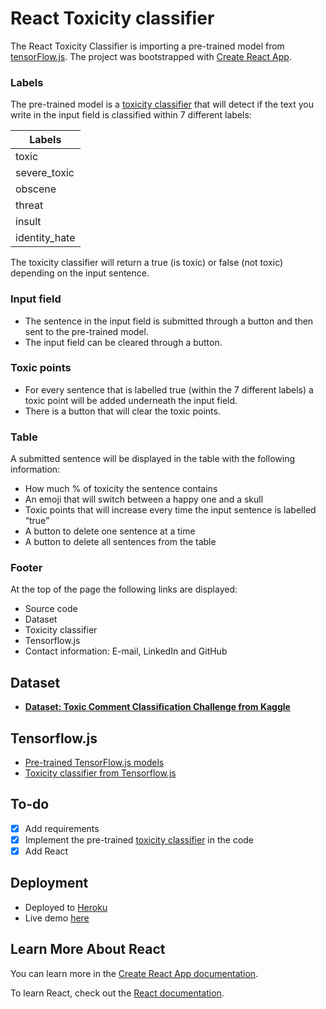 # React Toxicity classifier
The React Toxicity Classifier is importing a pre-trained model from [tensorFlow.js](https://github.com/tensorflow/tfjs-models). The project was bootstrapped with [Create React App](https://github.com/facebook/create-react-app).

### Labels
The pre-trained model is a [toxicity classifier](https://github.com/tensorflow/tfjs-models/tree/master/toxicity) that will detect if the text you write in the input field is classified within 7 different labels:

| Labels        | 
| ------------- |      
| toxic         | 
| severe_toxic  | 
| obscene       | 
| threat        | 
| insult        | 
| identity_hate | 

The toxicity classifier will return a true (is toxic) or false (not toxic) depending on the input sentence. 

### Input field
- The sentence in the input field is submitted through a button and then sent to the pre-trained model.
- The input field can be cleared through a button.

### Toxic points
- For every sentence that is labelled true (within the 7 different labels) a toxic point will be added underneath the input field.
- There is a button that will clear the toxic points.

### Table
A submitted sentence will be displayed in the table with the following information: 
- How much % of toxicity the sentence contains
- An emoji that will switch between a happy one and a skull
- Toxic points that will increase every time the input sentence is labelled “true”
- A button to delete one sentence at a time
- A button to delete all sentences from the table

### Footer
At the top of the page the following links are displayed:
- Source code
- Dataset
- Toxicity classifier
- Tensorflow.js
- Contact information: E-mail, LinkedIn and GitHub


## Dataset
- [**Dataset: Toxic Comment Classification Challenge from Kaggle**](https://www.kaggle.com/c/jigsaw-toxic-comment-classification-challenge/data)

## Tensorflow.js
- [Pre-trained TensorFlow.js models](https://github.com/tensorflow/tfjs-models)
- [Toxicity classifier from Tensorflow.js](https://github.com/tensorflow/tfjs-models/tree/master/toxicity)

## To-do
- [x] Add requirements
- [x] Implement the pre-trained [toxicity classifier](https://github.com/tensorflow/tfjs-models/tree/master/toxicity) in the code
- [x] Add React

## Deployment
- Deployed to [Heroku](https://www.heroku.com)
- Live demo [here](https://react-toxicity-classifier.herokuapp.com/)

## Learn More About React

You can learn more in the [Create React App documentation](https://facebook.github.io/create-react-app/docs/getting-started).

To learn React, check out the [React documentation](https://reactjs.org/).


